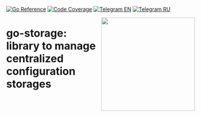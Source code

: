 [![Go Reference][godoc-badge]][godoc-url]
[![Code Coverage][coverage-badge]][coverage-url]
[![Telegram EN][telegram-badge]][telegram-en-url]
[![Telegram RU][telegram-badge]][telegram-ru-url]

<p href="http://tarantool.org">
	<img src="https://github.com/tarantool.png" align="right" width=250>
</p>

# go-storage: library to manage centralized configuration storages

[godoc-badge]: https://pkg.go.dev/badge/github.com/tarantool/go-storage.svg
[godoc-url]: https://pkg.go.dev/github.com/tarantool/go-storage
[coverage-badge]: https://coveralls.io/repos/github/tarantool/go-storage/badge.svg?branch=master
[coverage-url]: https://coveralls.io/github/tarantool/go-storage?branch=master
[telegram-badge]: https://img.shields.io/badge/Telegram-join%20chat-blue.svg
[telegram-en-url]: http://telegram.me/tarantool
[telegram-ru-url]: http://telegram.me/tarantoolru
